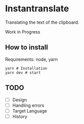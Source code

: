 # Instantranslate

Translating the text of the clipboard.

Work in Progress

## How to install

Requirements: node, yarn

```
yarn # Installation
yarn dev # start
```

## TODO

- [ ] Design
- [ ] Handling errors
- [ ] Target Language
- [ ] History